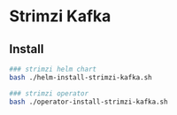 # Strimzi Kafka

## Install

```bash
### strimzi helm chart
bash ./helm-install-strimzi-kafka.sh

### strimzi operator
bash ./operator-install-strimzi-kafka.sh
```
